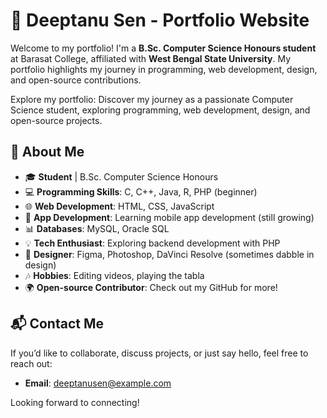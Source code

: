 # 🌟 Deeptanu Sen - Portfolio Website

Welcome to my portfolio! I'm a **B.Sc. Computer Science Honours student** at Barasat College, affiliated with **West Bengal State University**. My portfolio highlights my journey in programming, web development, design, and open-source contributions.

Explore my portfolio: Discover my journey as a passionate Computer Science student, exploring programming, web development, design, and open-source projects.

## 🚀 About Me

- 🎓 **Student** | B.Sc. Computer Science Honours
- 💻 **Programming Skills**: C, C++, Java, R, PHP (beginner)
- 🌐 **Web Development**: HTML, CSS, JavaScript
- 📱 **App Development**: Learning mobile app development (still growing)
- 📊 **Databases**: MySQL, Oracle SQL
- 💡 **Tech Enthusiast**: Exploring backend development with PHP
- 🎨 **Designer**: Figma, Photoshop, DaVinci Resolve (sometimes dabble in design)
- 🎶 **Hobbies**: Editing videos, playing the tabla
- 🌍 **Open-source Contributor**: Check out my GitHub for more!

## 📬 Contact Me

If you’d like to collaborate, discuss projects, or just say hello, feel free to reach out:

- **Email**: [deeptanusen@example.com](mailto:deeptanusends2005@icloud.com)

Looking forward to connecting!
